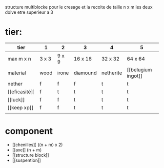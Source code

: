 structure multiblocke pour le cresage et la recolte 
de taille n x m les deux doive etre superieur a 3

# tier:
| tier        | 1     | 2     | 3        | 4         | 5                  |
| ----------- | ----- | ----- | -------- | --------- | ------------------ |
| max m x n   | 3 x 3 | 9 x 9 | 16 x 16  | 32 x 32   | 64 x 64            |
| material    | wood  | irone | diamound | netherite | [[belugium ingot]] |
| nether      | f     | f     | f        | t         | t                  |
| [[eficasité]]   | f     | t     | t        | t         | t                  |
| [[luck]]    | f     | f     | t        | t         | t                  |
| [[keep xp]] | f     | f     | t        | t         | t                  |
|             |       |       |          |           |                    |

#
# component
- [[chenilles]] ((n + m) x 2)
- [[axe]] (n + m)
- [[structure block]]
- [[suspention]]